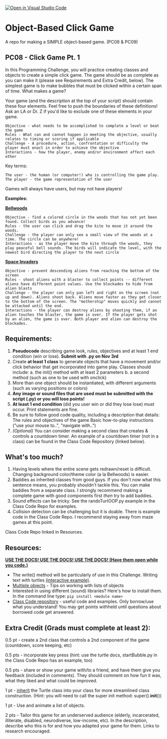 [![Open in Visual Studio Code](https://classroom.github.com/assets/open-in-vscode-f059dc9a6f8d3a56e377f745f24479a46679e63a5d9fe6f495e02850cd0d8118.svg)](https://classroom.github.com/online_ide?assignment_repo_id=6200810&assignment_repo_type=AssignmentRepo)
# Object-Based Click Game
A repo for making a SIMPLE object-based game. (PC08 &amp; PC09)

## PC08 - Click Game Pt. 1
In this Programming Challenge, you will practice creating classes and objects to create a simple click game. The game should be as complete as you can make it (please see Requirements and Extra Credit, below). The simplest game is to make bubbles that must be clicked within a certain span of time.
What makes a game?

Your game (and the description at the top of your script) should contain these four elements. Feel free to push the boundaries of these definitions! Ask an LA or Dr. Z if you'd like to exclude one of these elements in your game.

    Objective - what needs to be accomplished to complete a level or beat the game
    Rules - What can and cannot happen in meeting the objective, usually relates to timing or scoring if applicable
    Challenge - A procedure, action, confrontation or difficulty the player must enact in order to achieve the objective
    Interactions - how the player, enemy and/or environment affect each other

Key terms:

    The user - the human (or computer!) who is controlling the game play.
    The player - the game representation of the user

Games will always have users, but may not have players!

**Examples:**

**[Bellwoods](http://bellwoods.xyz/)**

    Objective - find a colored circle in the woods that has not yet been found. Collect birds as you advance!
    Rules - the user can click and drag the kite to move it around the woods. 
    Challenge - the player can only see a small view of the woods at a time. The circle can be anywhere!
    Interactions - as the player move the kite through the woods, they play peaceful bell sounds. The birds will indicate the level, with the newest bird directing the player to the next circle

**[Space Invaders](https://www.andoverpatio.co.uk/21/space-invaders/)** 

    Objective - prevent descending aliens from reaching the bottom of the screen
    Rules - shoot aliens with a blaster to collect points -- different aliens have different point values. Use the blockades to hide from alien blasts
    Challenge - the player can only pan left and right on the screen (not up and down). Aliens shoot back. Aliens move faster as they get closer to the bottom of the screen. The "mothership" moves quickly and cannot be attacked until the end.
    Interactions - the player can destroy aliens by shooting them, if an alien touches the blaster, the game is over. If the player gets shot by an alien, the game is over. Both player and alien can destroy the blockades.

 
## Requirements:
1. **Pseudocode** describing game look, rules, objectives and at least 1 end condition (win or lose). **Submit with .py on Nov 3rd**
2. Create **at least 1 class** to generate objects that have a movement and/or click behavior that get incorporated into game play. Classes should include:
    a. the init() method with at least 2 parameters
    b. a second method (such as one to be used with onclick)
3. More than one object should be instantiated, with different arguments (such as varying positions or colors)
4. **Any image or sound files that are used must be submitted with the script (.py) or you will lose points!**
5. **At least 1 end condition** (did you user win or did they lose lose) must occur. Print statements are fine.
6. Be sure to follow good code quality, including a description that details:
        The rules and objectives of the game
        Basic how-to-play instructions ("use your mouse to..", "navigate with..")
7. *(Optional)* You can consider making a second class that creates & controls a countdown timer. An example of a countdown timer (not in a class) can be found in the Class Code Repository (linked below).

 
## What's too much?
1. Having levels where the entire scene gets redrawn/reset is difficult. Changing background color/theme color (a la Bellwoods) is easier.
2. Baddies as inherited classes from good guys. If you don't now what this sentence means, you probably shouldn't tackle this. You can make baddies from a separate class. I strongly recommend making a complete game with good components first *then* try to add baddies.
3. Sound effects can be tricky. See the randoTurtOOP.py example in the Class Code Repo for examples.
4. Collision detection can be challenging but it is doable. There is example code in the Class Code Repo. I recommend staying away from maze games at this point.

Class Code Repo linked in Resources.
 
## Resources:

**[USE THE DOCS! USE THE DOCS! USE THE DOCS! (Have them open while you code.)](https://docs.python.org/3/library/turtle.html)**

- The write() method will be particularly of use in this Challenge. Writing text with turtles [(interactive example)](https://trinket.io/python/52378ec006).
- [Multiple objects](https://canvas.colorado.edu/courses/75648/pages/multiple-objects-working-with-lists) - Tips on working with lists of objects
- Interested in using different (sound) libraries? Here's how to install them. In the command line type:
    `pip install <module name>`
- [Class Code repository](https://github.com/ATLS1300/Class-Code/) - useful code and examples. Only borrow/use what you understand! You may get points withheld until questions about borrowed code get answered.

 
## Extra Credit (Grads must complete at least 2):

0.5 pt - create a 2nd class that controls a 2nd component of the game (countdown, score keeping, etc)

0.5 pts - incorporate key press (hint: use the turtle docs, startBubble.py in the Class Code Repo has an example, too)

0.5 pts - share or show your game with/to a friend, and have them give you feedback (included in comments). They should comment on how fun it was, what they liked and what could be improved.

1 pt - [inherit](https://books.trinket.io/pfe/14-objects.html#inheritance) the Turtle class into your class for more streamlined class construction. (Hint: you will need to call the super init method: super().__init__())

1 pt - Use and animate a list of objects.

2 pts - Tailor this game for an underserved audience (elderly, incarcerated, illiterate, disabled, neurodiverse, low-income, etc). In the description, describe who this is for and how you adapted your game for them. Links to research encouraged.
